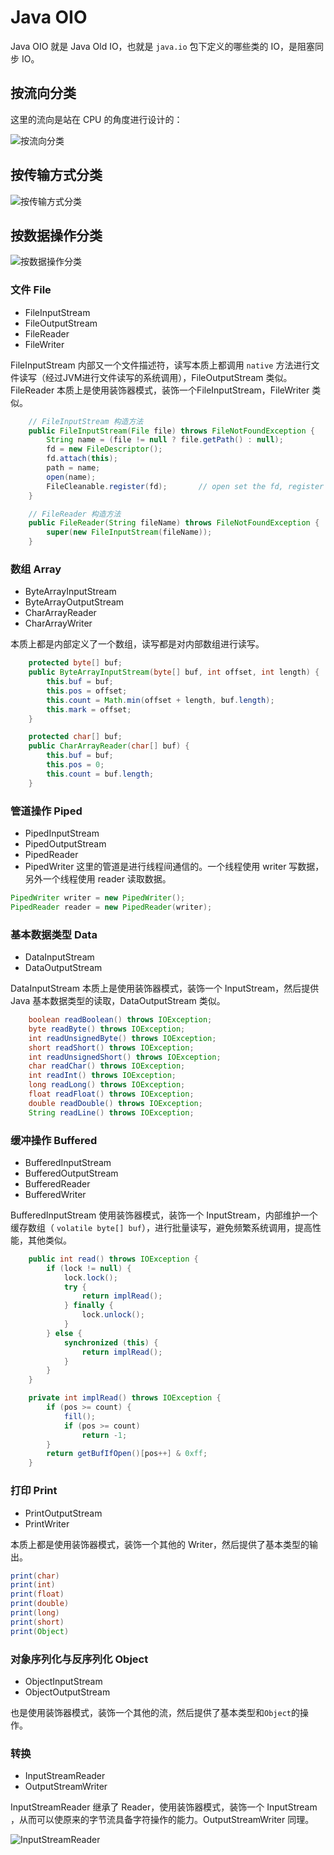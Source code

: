 # Java OIO

Java OIO 就是 Java Old IO，也就是 `java.io` 包下定义的哪些类的 IO，是阻塞同步 IO。

## 按流向分类

这里的流向是站在 CPU 的角度进行设计的：

![按流向分类](image.png)

## 按传输方式分类

![按传输方式分类](image-1.png)

## 按数据操作分类

![按数据操作分类](image-2.png)

### 文件 File

- FileInputStream
- FileOutputStream
- FileReader
- FileWriter

FileInputStream 内部又一个文件描述符，读写本质上都调用 `native` 方法进行文件读写（经过JVM进行文件读写的系统调用），FileOutputStream 类似。
FileReader 本质上是使用装饰器模式，装饰一个FileInputStream，FileWriter 类似。

```Java
    // FileInputStream 构造方法
    public FileInputStream(File file) throws FileNotFoundException {
        String name = (file != null ? file.getPath() : null);
        fd = new FileDescriptor();
        fd.attach(this);
        path = name;
        open(name);
        FileCleanable.register(fd);       // open set the fd, register the cleanup
    }
```

```Java
    // FileReader 构造方法
    public FileReader(String fileName) throws FileNotFoundException {
        super(new FileInputStream(fileName));
    }
```

### 数组 Array

- ByteArrayInputStream
- ByteArrayOutputStream
- CharArrayReader
- CharArrayWriter

本质上都是内部定义了一个数组，读写都是对内部数组进行读写。

```Java
    protected byte[] buf;
    public ByteArrayInputStream(byte[] buf, int offset, int length) {
        this.buf = buf;
        this.pos = offset;
        this.count = Math.min(offset + length, buf.length);
        this.mark = offset;
    }
```

```Java
    protected char[] buf;
    public CharArrayReader(char[] buf) {
        this.buf = buf;
        this.pos = 0;
        this.count = buf.length;
    }
```

### 管道操作 Piped

- PipedInputStream
- PipedOutputStream
- PipedReader
- PipedWriter
这里的管道是进行线程间通信的。一个线程使用 writer 写数据，另外一个线程使用 reader 读取数据。

```Java
PipedWriter writer = new PipedWriter();
PipedReader reader = new PipedReader(writer);
```

### 基本数据类型 Data

- DataInputStream
- DataOutputStream

DataInputStream 本质上是使用装饰器模式，装饰一个 InputStream，然后提供 Java 基本数据类型的读取，DataOutputStream 类似。

```Java
    boolean readBoolean() throws IOException;
    byte readByte() throws IOException;
    int readUnsignedByte() throws IOException;
    short readShort() throws IOException;
    int readUnsignedShort() throws IOException;
    char readChar() throws IOException;
    int readInt() throws IOException;
    long readLong() throws IOException;
    float readFloat() throws IOException;
    double readDouble() throws IOException;
    String readLine() throws IOException;
```

### 缓冲操作 Buffered

- BufferedInputStream
- BufferedOutputStream
- BufferedReader
- BufferedWriter

BufferedInputStream 使用装饰器模式，装饰一个 InputStream，内部维护一个缓存数组（ `volatile byte[] buf`），进行批量读写，避免频繁系统调用，提高性能，其他类似。

```Java
    public int read() throws IOException {
        if (lock != null) {
            lock.lock();
            try {
                return implRead();
            } finally {
                lock.unlock();
            }
        } else {
            synchronized (this) {
                return implRead();
            }
        }
    }

    private int implRead() throws IOException {
        if (pos >= count) {
            fill();
            if (pos >= count)
                return -1;
        }
        return getBufIfOpen()[pos++] & 0xff;
    }
```

### 打印 Print

- PrintOutputStream
- PrintWriter

本质上都是使用装饰器模式，装饰一个其他的 Writer，然后提供了基本类型的输出。

```Java
print(char)
print(int)
print(float)
print(double)
print(long)
print(short)
print(Object)
```

### 对象序列化与反序列化 Object

- ObjectInputStream
- ObjectOutputStream

也是使用装饰器模式，装饰一个其他的流，然后提供了基本类型和`Object`的操作。

### 转换

- InputStreamReader
- OutputStreamWriter

InputStreamReader 继承了 Reader，使用装饰器模式，装饰一个 InputStream ，从而可以使原来的字节流具备字符操作的能力。OutputStreamWriter 同理。

![InputStreamReader](InputStreamReader.png)

